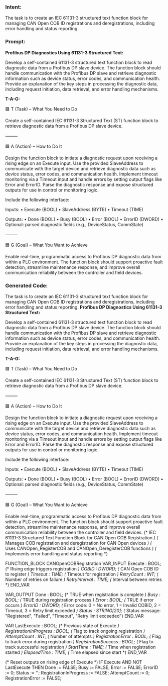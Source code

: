 ### Intent:
The task is to create an IEC 61131-3 structured text function block for managing CAN Open COB ID registrations and deregistrations, including error handling and status reporting.

### Prompt:
**Profibus DP Diagnostics Using 61131-3 Structured Text:**

Develop a self-contained 61131-3 structured text function block to read diagnostic data from a Profibus DP slave device. The function block should handle communication with the Profibus DP slave and retrieve diagnostic information such as device status, error codes, and communication health. Provide an explanation of the key steps in processing the diagnostic data, including request initiation, data retrieval, and error handling mechanisms.

**T-A-G:**

🟥 T (Task) – What You Need to Do

Create a self-contained IEC 61131-3 Structured Text (ST) function block to retrieve diagnostic data from a Profibus DP slave device.

⸻

🟩 A (Action) – How to Do It

Design the function block to initiate a diagnostic request upon receiving a rising edge on an Execute input. Use the provided SlaveAddress to communicate with the target device and retrieve diagnostic data such as device status, error codes, and communication health. Implement timeout monitoring via a Timeout input and handle errors by setting output flags like Error and ErrorID. Parse the diagnostic response and expose structured outputs for use in control or monitoring logic.

Include the following interface:

Inputs:
	•	Execute (BOOL)
	•	SlaveAddress (BYTE)
	•	Timeout (TIME)

Outputs:
	•	Done (BOOL)
	•	Busy (BOOL)
	•	Error (BOOL)
	•	ErrorID (DWORD)
	•	Optional: parsed diagnostic fields (e.g., DeviceStatus, CommState)

⸻

🟦 G (Goal) – What You Want to Achieve

Enable real-time, programmatic access to Profibus DP diagnostic data from within a PLC environment. The function block should support proactive fault detection, streamline maintenance response, and improve overall communication reliability between the controller and field devices.

### Generated Code:
The task is to create an IEC 61131-3 structured text function block for managing CAN Open COB ID registrations and deregistrations, including error handling and status reporting.
**Profibus DP Diagnostics Using 61131-3 Structured Text:**

Develop a self-contained 61131-3 structured text function block to read diagnostic data from a Profibus DP slave device. The function block should handle communication with the Profibus DP slave and retrieve diagnostic information such as device status, error codes, and communication health. Provide an explanation of the key steps in processing the diagnostic data, including request initiation, data retrieval, and error handling mechanisms.

**T-A-G:**

🟥 T (Task) – What You Need to Do

Create a self-contained IEC 61131-3 Structured Text (ST) function block to retrieve diagnostic data from a Profibus DP slave device.

⸻

🟩 A (Action) – How to Do It

Design the function block to initiate a diagnostic request upon receiving a rising edge on an Execute input. Use the provided SlaveAddress to communicate with the target device and retrieve diagnostic data such as device status, error codes, and communication health. Implement timeout monitoring via a Timeout input and handle errors by setting output flags like Error and ErrorID. Parse the diagnostic response and expose structured outputs for use in control or monitoring logic.

Include the following interface:

Inputs:
	•	Execute (BOOL)
	•	SlaveAddress (BYTE)
	•	Timeout (TIME)

Outputs:
	•	Done (BOOL)
	•	Busy (BOOL)
	•	Error (BOOL)
	•	ErrorID (DWORD)
	•	Optional: parsed diagnostic fields (e.g., DeviceStatus, CommState)

⸻

🟦 G (Goal) – What You Want to Achieve

Enable real-time, programmatic access to Profibus DP diagnostic data from within a PLC environment. The function block should support proactive fault detection, streamline maintenance response, and improve overall communication reliability between the controller and field devices.
(* IEC 61131-3 Structured Text Function Block for CAN Open COB Registration *)
(* Manages COB registration and deregistration for CAN Open devices *)
(* Uses CANOpen_RegisterCOB and CANOpen_DeregisterCOB functions *)
(* Implements error handling and status reporting *)

FUNCTION_BLOCK CANOpenCOBRegistration
VAR_INPUT
    Execute : BOOL;                  (* Rising edge triggers registration *)
    COBID : DWORD;                   (* CAN Open COB ID to register *)
    Timeout : TIME;                  (* Timeout for registration *)
    RetryCount : INT;                (* Number of retries on failure *)
    RetryInterval : TIME;            (* Interval between retries *)
END_VAR

VAR_OUTPUT
    Done : BOOL;                     (* TRUE when registration is complete *)
    Busy : BOOL;                     (* TRUE during registration process *)
    Error : BOOL;                    (* TRUE if error occurs *)
    ErrorID : DWORD;                 (* Error code: 0 = No error, 1 = Invalid COBID, 2 = Timeout, 3 = Retry limit exceeded *)
    Status : STRING[20];            (* Status message: "Registered", "Failed", "Timeout", "Retry limit exceeded")
END_VAR

VAR
    LastExecute : BOOL;              (* Previous state of Execute *)
    RegistrationInProgress : BOOL;   (* Flag to track ongoing registration *)
    AttemptCount : INT;              (* Number of attempts *)
    RegistrationError : BOOL;        (* Flag to track error during registration *)
    RegistrationSuccess : BOOL;      (* Flag to track successful registration *)
    StartTime : TIME;                (* Time when registration started *)
    ElapsedTime : TIME;              (* Time elapsed since start *)
END_VAR

(* Reset outputs on rising edge of Execute *)
IF Execute AND NOT LastExecute THEN
    Done := FALSE;
    Busy := FALSE;
    Error := FALSE;
    ErrorID := 0;
    Status := '';
    RegistrationInProgress := FALSE;
    AttemptCount := 0;
    RegistrationError := FALSE;
